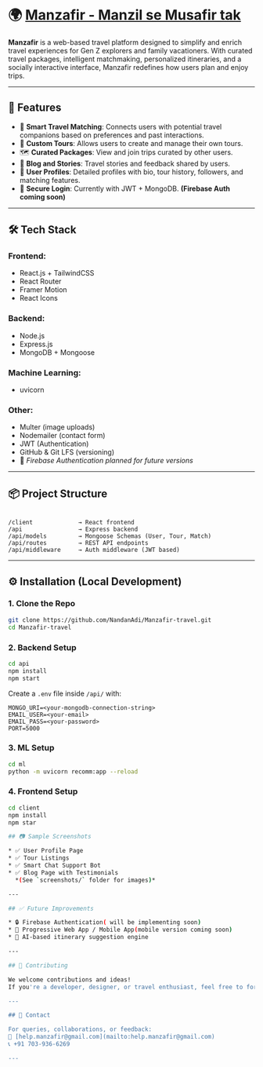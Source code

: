 # 🌍 [Manzafir - Manzil se Musafir tak](https://manzafir-wl2h.onrender.com/)

**Manzafir** is a web-based travel platform designed to simplify and enrich travel experiences for Gen Z explorers and family vacationers. With curated travel packages, intelligent matchmaking, personalized itineraries, and a socially interactive interface, Manzafir redefines how users plan and enjoy trips.

---

## 🚀 Features

- 🧠 **Smart Travel Matching**: Connects users with potential travel companions based on preferences and past interactions.
- 🧳 **Custom Tours**: Allows users to create and manage their own tours.
- 🗺️ **Curated Packages**: View and join trips curated by other users.
- 💬 **Blog and Stories**: Travel stories and feedback shared by users.
- 📸 **User Profiles**: Detailed profiles with bio, tour history, followers, and matching features.
- 🔐 **Secure Login**: Currently with JWT + MongoDB. **(Firebase Auth coming soon)**

---

## 🛠️ Tech Stack

### Frontend:
- React.js + TailwindCSS
- React Router
- Framer Motion
- React Icons

### Backend:
- Node.js
- Express.js
- MongoDB + Mongoose

### Machine Learning:
- uvicorn

### Other:
- Multer (image uploads)
- Nodemailer (contact form)
- JWT (Authentication)
- GitHub & Git LFS (versioning)
- 📌 *Firebase Authentication planned for future versions*

---

## 📦 Project Structure

```

/client             → React frontend
/api                → Express backend
/api/models         → Mongoose Schemas (User, Tour, Match)
/api/routes         → REST API endpoints
/api/middleware     → Auth middleware (JWT based)

````

---


## ⚙️ Installation (Local Development)

### 1. Clone the Repo

```bash
git clone https://github.com/NandanAdi/Manzafir-travel.git
cd Manzafir-travel
````

### 2. Backend Setup

```bash
cd api
npm install
npm start
```

Create a `.env` file inside `/api/` with:

```env
MONGO_URI=<your-mongodb-connection-string>
EMAIL_USER=<your-email>
EMAIL_PASS=<your-password>
PORT=5000
```
### 3. ML Setup

```bash
cd ml
python -m uvicorn recomm:app --reload
```

### 4. Frontend Setup

```bash
cd client
npm install
npm star

## 📷 Sample Screenshots

* ✅ User Profile Page
* ✅ Tour Listings
* ✅ Smart Chat Support Bot
* ✅ Blog Page with Testimonials
  *(See `screenshots/` folder for images)*

---

## ✅ Future Improvements

* 🔒 Firebase Authentication( will be implementing soon)
* 📱 Progressive Web App / Mobile App(mobile version coming soon)
* 🧭 AI-based itinerary suggestion engine

---

## 🧠 Contributing

We welcome contributions and ideas!
If you're a developer, designer, or travel enthusiast, feel free to fork the repo, create a new branch, and open a PR.

---

## 📩 Contact

For queries, collaborations, or feedback:
📧 [help.manzafir@gmail.com](mailto:help.manzafir@gmail.com)
📞 +91 703-936-6269

---



